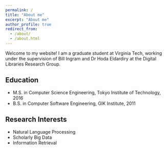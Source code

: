 ```yaml
---
permalink: /
title: "About me"
excerpt: "About me"
author_profile: true
redirect_from: 
  - /about/
  - /about.html
---
```


Welcome to my website! I am a graduate student at Virginia Tech, working under the supervision of Bill Ingram and Dr Hoda Eldardiry at the Digital Libraries Research Group.

## Education
- M.S. in Computer Science Engineering, Tokyo Institute of Technology, 2016
- B.S. in Computer Software Engineering, GIK Institute, 2011

## Research Interests
- Natural Language Processing
- Scholarly Big Data
- Information Retrieval
